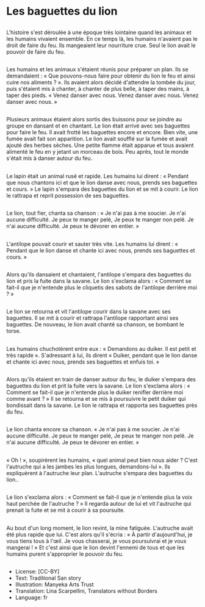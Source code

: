 # Les baguettes du lion

##
L'histoire s'est déroulée à une
époque très lointaine quand les
animaux et les humains vivaient
ensemble. En ce temps là, les
humains n'avaient pas le droit de
faire du feu. Ils mangeaient leur
nourriture crue.
Seul le lion avait le pouvoir de faire
du feu.

##
Les humains et les animaux
s'étaient réunis pour préparer un
plan. Ils se demandaient : « Que
pouvons-nous faire pour obtenir du
lion le feu et ainsi cuire nos
aliments ? ».
Ils avaient alors décidé d'attendre
la tombée du jour, puis s'étaient
mis à chanter, à chanter de plus
belle, à taper des mains, à taper
des pieds.
« Venez danser avec nous.
Venez danser avec nous.
Venez danser avec nous. »

##
Plusieurs animaux étaient alors
sortis des buissons pour se joindre
au groupe en dansant et en
chantant. Le lion était arrivé avec
ses baguettes pour faire le feu. Il
avait frotté les baguettes encore et
encore. Bien vite, une fumée avait
fait son apparition. Le lion avait
soufflé sur la fumée et avait ajouté
des herbes sèches.
Une petite flamme était apparue et
tous avaient alimenté le feu en y
jetant un morceau de bois. Peu
après, tout le monde s'était mis à
danser autour du feu.

##
Le lapin était un animal rusé et
rapide. Les humains lui dirent : «
Pendant que nous chantons ici et
que le lion danse avec nous, prends
ses baguettes et cours. »
Le lapin s'empara des baguettes du
lion et se mit à courir. Le lion le
rattrapa et reprit possession de ses
baguettes.

##
Le lion, tout fier, chanta sa chanson
:
« Je n'ai pas à me soucier.
Je n'ai aucune difficulté.
Je peux te manger pelé,
Je peux te manger non pelé.
Je n'ai aucune difficulté.
Je peux te dévorer en entier. »

##
L'antilope pouvait courir et sauter
très vite. Les humains lui dirent : «
Pendant que le lion danse et chante
ici avec nous, prends ses baguettes
et cours. »

##
Alors qu'ils dansaient et chantaient,
l'antilope s'empara des baguettes
du lion et pris la fuite dans la
savane. Le lion s'exclama alors : «
Comment se fait-il que je n'entende
plus le cliquetis des sabots de
l'antilope derrière moi ? »

##
Le lion se retourna et vit l'antilope
courir dans la savane avec ses
baguettes. Il se mit à courir et
rattrapa l'antilope rapportant ainsi
ses baguettes.
De nouveau, le lion avait chanté sa
chanson, se bombant le torse.

##
Les humains chuchotèrent entre
eux : « Demandons au duiker. Il est
petit et très rapide ». S'adressant à
lui, ils dirent « Duiker, pendant que
le lion danse et chante ici avec
nous, prends ses baguettes et
enfuis toi. »

##
Alors qu'ils étaient en train de
danser autour du feu, le duiker
s'empara des baguettes du lion et
prit la fuite vers la savane. Le lion
s'exclama alors : « Comment se
fait-il que je n'entende plus le
duiker renifler derrière moi comme
avant ? » Il se retourna et se mis à
poursuivre le petit duiker qui
bondissait dans la savane. Le lion le
rattrapa et rapporta ses baguettes
près du feu.

##
Le lion chanta encore sa chanson.
« Je n'ai pas à me soucier.
Je n'ai aucune difficulté.
Je peux te manger pelé,
Je peux te manger non pelé.
Je n'ai aucune difficulté.
Je peux te dévorer en entier. »

##
« Oh ! », soupirèrent les humains, «
quel animal peut bien nous aider ?
C'est l'autruche qui a les jambes les
plus longues, demandons-lui ». Ils
expliquèrent à l'autruche leur plan.
L'autruche s'empara des baguettes
du lion..

##
Le lion s'exclama alors : « Comment
se fait-il que je n'entende plus la
voix haut perchée de l'autruche ? »
Il regarda autour de lui et vit
l'autruche qui prenait la fuite et se
mit à courir à sa poursuite.

##
Au bout d'un long moment, le lion
revint, la mine fatiguée. L'autruche
avait été plus rapide que lui. C'est
alors qu'il s'écria : « À partir
d'aujourd'hui, je vous tiens tous à
l'œil. Je vous chasserai, je vous
poursuivrai et je vous mangerai ! »
Et c'est ainsi que le lion devint
l'ennemi de tous et que les humains
purent s'approprier le pouvoir du
feu.

##
* License: [CC-BY]
* Text: Traditional San story
* Illustration: Manyeka Arts Trust
* Translation: Lina Scarpellini, Translators without Borders
* Language: fr
